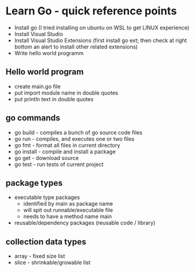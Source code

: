 # Learn Go - quick reference points
- Install go (I tried installing on ubuntu on WSL to get LINUX experience)
- Install Visual Studio
- Install Visual Studio Extensions (first install go ext; then check at right bottom an alert to install other related extensions)
- Write hello world programm

## Hello world program
- create main.go file
- put import module name in double quotes
- put println text in double quotes


## go commands
- go build - compiles a bunch of go source code files
- go run - compiles, and executes one or two files
- go fmt - format all files in current directory
- go install - compile and install a package
- go get - download source
- go test - run tests of current project

## package types
- executable type packages
  - identified by main as package name
  - will spit out runnable/executable file
  - needs to have a method name main
- reusable/dependency packages (reusable code / library)

## collection data types
- array - fixed size list
- slice - shrinkable/growable list
